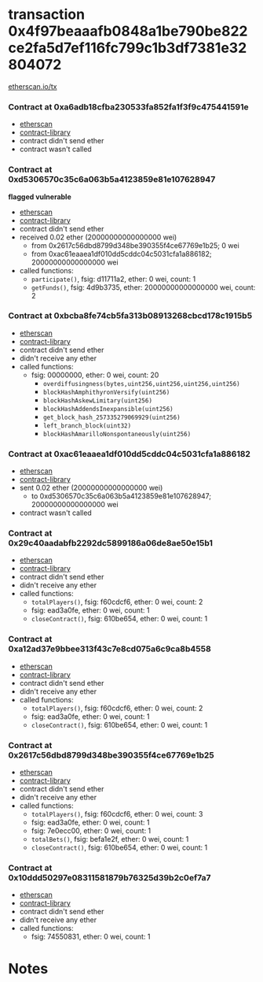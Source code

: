 # transaction 0x4f97beaaafb0848a1be790be822ce2fa5d7ef116fc799c1b3df7381e32804072

[etherscan.io/tx](https://etherscan.io/tx/0x4f97beaaafb0848a1be790be822ce2fa5d7ef116fc799c1b3df7381e32804072)


### Contract at 0xa6adb18cfba230533fa852fa1f3f9c475441591e

* [etherscan](https://etherscan.io/address/0xa6adb18cfba230533fa852fa1f3f9c475441591e)
* [contract-library](https://contract-library.com/contracts/Ethereum/a6adb18cfba230533fa852fa1f3f9c475441591e)
* contract didn't send ether
* contract wasn't called


### Contract at 0xd5306570c35c6a063b5a4123859e81e107628947

**flagged vulnerable**

* [etherscan](https://etherscan.io/address/0xd5306570c35c6a063b5a4123859e81e107628947)
* [contract-library](https://contract-library.com/contracts/Ethereum/d5306570c35c6a063b5a4123859e81e107628947)
* contract didn't send ether
* received 0.02 ether (20000000000000000 wei)
    * from 0x2617c56dbd8799d348be390355f4ce67769e1b25; 0 wei
    * from 0xac61eaaea1df010dd5cddc04c5031cfa1a886182; 20000000000000000 wei
* called functions:
    * `participate()`, fsig: d11711a2, ether: 0 wei, count: 1
    * `getFunds()`, fsig: 4d9b3735, ether: 20000000000000000 wei, count: 2


### Contract at 0xbcba8fe74cb5fa313b08913268cbcd178c1915b5

* [etherscan](https://etherscan.io/address/0xbcba8fe74cb5fa313b08913268cbcd178c1915b5)
* [contract-library](https://contract-library.com/contracts/Ethereum/bcba8fe74cb5fa313b08913268cbcd178c1915b5)
* contract didn't send ether
* didn't receive any ether
* called functions:
    * fsig: 00000000, ether: 0 wei, count: 20
        * `overdiffusingness(bytes,uint256,uint256,uint256,uint256)`
        * `blockHashAmphithyronVersify(uint256)`
        * `blockHashAskewLimitary(uint256)`
        * `blockHashAddendsInexpansible(uint256)`
        * `get_block_hash_257335279069929(uint256)`
        * `left_branch_block(uint32)`
        * `blockHashAmarilloNonspontaneously(uint256)`


### Contract at 0xac61eaaea1df010dd5cddc04c5031cfa1a886182

* [etherscan](https://etherscan.io/address/0xac61eaaea1df010dd5cddc04c5031cfa1a886182)
* [contract-library](https://contract-library.com/contracts/Ethereum/ac61eaaea1df010dd5cddc04c5031cfa1a886182)
* sent 0.02 ether (20000000000000000 wei)
    * to 0xd5306570c35c6a063b5a4123859e81e107628947; 20000000000000000 wei
* contract wasn't called


### Contract at 0x29c40aadabfb2292dc5899186a06de8ae50e15b1

* [etherscan](https://etherscan.io/address/0x29c40aadabfb2292dc5899186a06de8ae50e15b1)
* [contract-library](https://contract-library.com/contracts/Ethereum/29c40aadabfb2292dc5899186a06de8ae50e15b1)
* contract didn't send ether
* didn't receive any ether
* called functions:
    * `totalPlayers()`, fsig: f60cdcf6, ether: 0 wei, count: 2
    * fsig: ead3a0fe, ether: 0 wei, count: 1
    * `closeContract()`, fsig: 610be654, ether: 0 wei, count: 1


### Contract at 0xa12ad37e9bbee313f43c7e8cd075a6c9ca8b4558

* [etherscan](https://etherscan.io/address/0xa12ad37e9bbee313f43c7e8cd075a6c9ca8b4558)
* [contract-library](https://contract-library.com/contracts/Ethereum/a12ad37e9bbee313f43c7e8cd075a6c9ca8b4558)
* contract didn't send ether
* didn't receive any ether
* called functions:
    * `totalPlayers()`, fsig: f60cdcf6, ether: 0 wei, count: 2
    * fsig: ead3a0fe, ether: 0 wei, count: 1
    * `closeContract()`, fsig: 610be654, ether: 0 wei, count: 1


### Contract at 0x2617c56dbd8799d348be390355f4ce67769e1b25

* [etherscan](https://etherscan.io/address/0x2617c56dbd8799d348be390355f4ce67769e1b25)
* [contract-library](https://contract-library.com/contracts/Ethereum/2617c56dbd8799d348be390355f4ce67769e1b25)
* contract didn't send ether
* didn't receive any ether
* called functions:
    * `totalPlayers()`, fsig: f60cdcf6, ether: 0 wei, count: 3
    * fsig: ead3a0fe, ether: 0 wei, count: 1
    * fsig: 7e0ecc00, ether: 0 wei, count: 1
    * `totalBets()`, fsig: befa1e2f, ether: 0 wei, count: 1
    * `closeContract()`, fsig: 610be654, ether: 0 wei, count: 1


### Contract at 0x10ddd50297e08311581879b76325d39b2c0ef7a7

* [etherscan](https://etherscan.io/address/0x10ddd50297e08311581879b76325d39b2c0ef7a7)
* [contract-library](https://contract-library.com/contracts/Ethereum/10ddd50297e08311581879b76325d39b2c0ef7a7)
* contract didn't send ether
* didn't receive any ether
* called functions:
    * fsig: 74550831, ether: 0 wei, count: 1

# Notes


